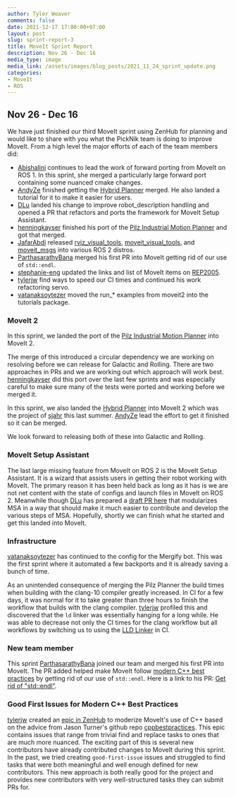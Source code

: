 ```yaml
---
author: Tyler Weaver
comments: false
date: 2021-12-17 17:00:00+07:00
layout: post
slug: sprint-report-3
title: MoveIt Sprint Report
description: Nov 26 - Dec 16
media_type: image
media_link: /assets/images/blog_posts/2021_11_24_sprint_update.png
categories:
- MoveIt
- ROS
---
```


## Nov 26 - Dec 16

We have just finished our third MoveIt sprint using ZenHub for planning and would like to share with you what the PickNik team is doing to improve MoveIt.  From a high level the major efforts of each of the team members did:

- [Abishalini](https://github.com/Abishalini) continues to lead the work of forward porting from MoveIt on ROS 1.  In this sprint, she merged a particularly large forward port containing some nuanced cmake changes.
- [AndyZe](https://github.com/AndyZe) finished getting the [Hybrid Planner](https://moveit.picknik.ai/main/doc/examples/hybrid_planning/hybrid_planning_tutorial.html) merged.  He also landed a tutorial for it to make it easier for users.
- [DLu](https://github.com/DLu) landed his change to improve robot_description handling and opened a PR that refactors and ports the framework for MoveIt Setup Assistant.
- [henningkayser](https://github.com/henningkayser) finished his port of the [Pilz Industrial Motion Planner](https://moveit.picknik.ai/main/doc/examples/pilz_industrial_motion_planner/pilz_industrial_motion_planner.html?highlight=pilz) and got that merged.
- [JafarAbdi](https://github.com/JafarAbdi) released [rviz_visual_tools](https://index.ros.org/p/rviz_visual_tools/), [moveit_visual_tools](https://index.ros.org/p/moveit_visual_tools/), and [moveit_msgs](https://index.ros.org/p/moveit_msgs/) into various ROS 2 distros.
- [ParthasarathyBana](https://github.com/ParthasarathyBana) merged his first PR into MoveIt getting rid of our use of ``std::endl``.
- [stephanie-eng](https://github.com/stephanie-eng) updated the links and list of MoveIt items on [REP2005](https://www.ros.org/reps/rep-2005.html).
- [tylerjw](https://github.com/tylerjw) find ways to speed our CI times and continued his work refactoring servo.
- [vatanaksoytezer](https://github.com/vatanaksoytezer) moved the run_* examples from moveit2 into the tutorials package.

### MoveIt 2

In this sprint, we landed the port of the [Pilz Industrial Motion Planner](https://moveit.picknik.ai/main/doc/examples/pilz_industrial_motion_planner/pilz_industrial_motion_planner.html?highlight=pilz) into MoveIt 2.

The merge of this introduced a circular dependency we are working on resolving before we can release for Galactic and Rolling.
There are two approaches in PRs and we are working out which approach will work best.
[henningkayser](https://github.com/henningkayser) did this port over the last few sprints and was especially careful to make sure many of the tests were ported and working before we merged it.

In this sprint, we also landed the [Hybrid Planner](https://moveit.picknik.ai/main/doc/examples/hybrid_planning/hybrid_planning_tutorial.html) into MoveIt 2 which was the project of [sjahr](https://github.com/sjahr) this last summer.
[AndyZe](https://github.com/AndyZe) lead the effort to get it finished so it can be merged.

We look forward to releasing both of these into Galactic and Rolling.

### MoveIt Setup Assistant

The last large missing feature from MoveIt on ROS 2 is the MoveIt Setup Assistant.
It is a wizard that assists users in getting their robot working with MoveIt.
The primary reason it has been held back as long as it has is we are not net content with the state of configs and launch files in MoveIt on ROS 2.
Meanwhile though [DLu](https://github.com/DLu) has prepared a [draft PR here](https://github.com/ros-planning/moveit2/pull/838) that modularizes MSA in a way that should make it much easier to contribute and develop the various steps of MSA.
Hopefully, shortly we can finish what he started and get this landed into MoveIt.

### Infrastructure

[vatanaksoytezer](https://github.com/vatanaksoytezer) has continued to the config for the Mergify bot.
This was the first sprint where it automated a few backports and it is already saving a bunch of time.

As an unintended consequence of merging the Pilz Planner the build times when building with the clang-10 compiler greatly increased.
In CI for a few days, it was normal for it to take greater than three hours to finish the workflow that builds with the clang compiler.
[tylerjw](https://github.com/tylerjw) profiled this and discovered that the ``ld`` linker was essentially hanging for a long while.
He was able to decrease not only the CI times for the clang workflow but all workflows by switching us to using the [LLD Linker](https://lld.llvm.org/) in CI.

### New team member

This sprint [ParthasarathyBana](https://github.com/ParthasarathyBana) joined our team and merged his first PR into MoveIt.
The PR added helped make MoveIt follow [modern C++ best practices](https://github.com/cpp-best-practices/cppbestpractices/blob/master/08-Considering_Performance.md#get-rid-of-stdendl) by getting rid of our use of ``std::endl``.
Here is a link to his PR: [Get rid of "std::endl"](https://github.com/ros-planning/moveit2/pull/918).

### Good First Issues for Modern C++ Best Practices

[tylerjw](https://github.com/tylerjw) created an [epic in ZenHub](https://github.com/ros-planning/moveit2/issues/840) to moderize MoveIt's use of C++ based on the advice from Jason Turner's github repo [cppbestpractices](https://github.com/cpp-best-practices/cppbestpractices).
This epic contains issues that range from trivial find and replace tasks to ones that are much more nuanced.
The exciting part of this is several new contributors have already contributed changes to MoveIt during this sprint.
In the past, we tried creating ``good-first-issue`` issues and struggled to find tasks that were both meaningful and well enough defined for new contributors.
This new approach is both really good for the project and provides new contributors with very well-structured tasks they can submit PRs for.
